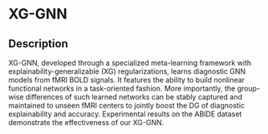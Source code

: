 # XG-GNN
## Description
XG-GNN, developed through a specialized meta-learning framework with explainability-generalizable (XG) regularizations, learns diagnostic GNN models from fMRI BOLD signals. It features the ability to build nonlinear functional networks in a task-oriented fashion. More importantly, the group-wise differences of such learned networks can be stably captured and maintained to unseen fMRI centers to jointly boost the DG of diagnostic explainability and accuracy. Experimental results on the ABIDE dataset demonstrate the effectiveness of our XG-GNN.
